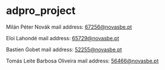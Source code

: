 # adpro_project

Milán Péter Novák mail address: 67256@novasbe.pt

Eloi Lahondé mail address: 65729@novasbe.pt

Bastien Gobet mail address: 52255@novasbe.pt

Tomás Leite Barbosa Oliveira mail address: 56466@novasbe.pt

